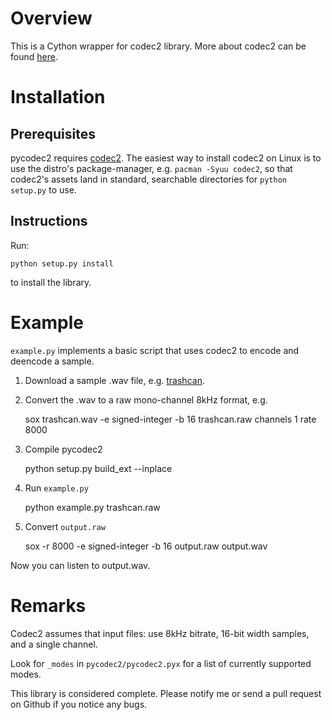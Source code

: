 Overview
========
This is a Cython wrapper for codec2 library. More about codec2 can be found
[here](http://www.rowetel.com/blog/?page_id=452).

Installation
============

## Prerequisites

pycodec2 requires [codec2](https://github.com/drowe67/codec2). The easiest way to install codec2 on Linux is to use the distro's package-manager, e.g. `pacman -Syuu codec2`, so that codec2's assets land in standard, searchable directories for `python setup.py` to use.

## Instructions

Run:

    python setup.py install

to install the library.

Example
=======

`example.py` implements a basic script that uses codec2 to encode and deencode a
sample.

1. Download a sample .wav file, e.g.
[trashcan](https://freesound.org/people/InspectorJ/sounds/431158/).

2. Convert the .wav to a raw mono-channel 8kHz format, e.g.

    sox trashcan.wav -e signed-integer -b 16 trashcan.raw channels 1 rate 8000

3. Compile pycodec2

    python setup.py build_ext --inplace

3. Run `example.py`

    python example.py trashcan.raw

4. Convert `output.raw`

    sox -r 8000 -e signed-integer -b 16 output.raw output.wav

Now you can listen to output.wav.

Remarks
=======
Codec2 assumes that input files: use 8kHz bitrate, 16-bit width samples, and a
single channel.

Look for `_modes` in `pycodec2/pycodec2.pyx` for a list of currently supported modes.

This library is considered complete. Please notify me or send a pull request on
Github if you notice any bugs.

